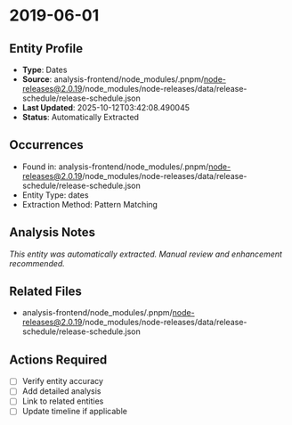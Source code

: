 # 2019-06-01

## Entity Profile
- **Type**: Dates
- **Source**: analysis-frontend/node_modules/.pnpm/node-releases@2.0.19/node_modules/node-releases/data/release-schedule/release-schedule.json
- **Last Updated**: 2025-10-12T03:42:08.490045
- **Status**: Automatically Extracted

## Occurrences
- Found in: analysis-frontend/node_modules/.pnpm/node-releases@2.0.19/node_modules/node-releases/data/release-schedule/release-schedule.json
- Entity Type: dates
- Extraction Method: Pattern Matching

## Analysis Notes
*This entity was automatically extracted. Manual review and enhancement recommended.*

## Related Files
- analysis-frontend/node_modules/.pnpm/node-releases@2.0.19/node_modules/node-releases/data/release-schedule/release-schedule.json

## Actions Required
- [ ] Verify entity accuracy
- [ ] Add detailed analysis
- [ ] Link to related entities
- [ ] Update timeline if applicable
